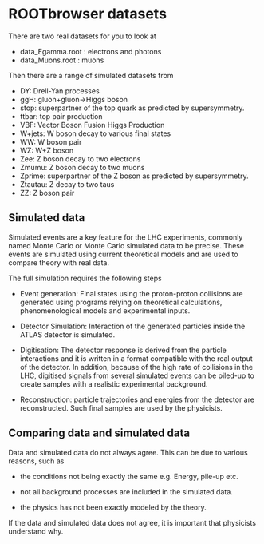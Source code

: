 # ROOTbrowser datasets

There are two real datasets for you to look at
* data_Egamma.root : electrons and photons
* data_Muons.root : muons

Then there are a range of simulated datasets from 
* DY: Drell-Yan processes
* ggH: gluon+gluon->Higgs boson
* stop: superpartner of the top quark as predicted by supersymmetry.
* ttbar: top pair production
* VBF: Vector Boson Fusion Higgs Production
* W+jets: W boson decay to various final states
* WW: W boson pair
* WZ: W+Z boson
* Zee: Z boson decay to two electrons
* Zmumu: Z boson decay to two muons
* Zprime: superpartner of the Z boson as predicted by supersymmetry.
* Ztautau: Z decay to two taus
* ZZ: Z boson pair


## Simulated data
Simulated events are a key feature for the LHC
experiments, commonly named Monte Carlo or Monte Carlo simulated data to be precise. 
These events are simulated using current theoretical models and are used to compare theory with real data.

The full simulation requires the following steps
* Event generation: Final states using the
proton-proton collisions are generated using programs relying  on  theoretical  calculations,  phenomenological
models and experimental inputs.

* Detector Simulation: Interaction of the generated
particles inside the ATLAS detector is simulated.

* Digitisation: The detector response is derived from
the particle interactions and it is written in a format
compatible with the real output of the detector. In addition,
because of the high rate of collisions in the LHC, digitised
signals from several simulated events can be piled-up to
create samples with a realistic experimental background.

* Reconstruction:  particle trajectories and energies
from the detector are reconstructed. Such final samples
are used by the physicists.

## Comparing data and simulated data

Data and simulated data do not always agree.  This can be due to various reasons, such as

* the conditions not being exactly the same e.g. Energy, pile-up etc.

* not all background processes are included in the simulated data. 

* the physics has not been exactly modeled by the theory.

If the data and simulated data does not agree, it is important that physicists understand why.